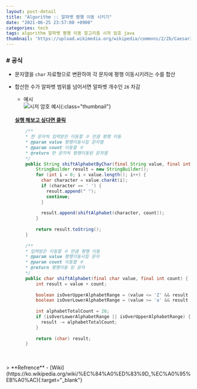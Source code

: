 ```yaml
---
layout: post-detail
title: "Algorithm :: 알파벳 평행 이동 시키기"
date: "2021-06-25 23:57:00 +0900"
categories: tech
tags: algorithm 알파벳 평행 이동 알고리즘 시저 암호 java
thumbnail: 'https://upload.wikimedia.org/wikipedia/commons/2/2b/Caesar3.svg'
---
```


### # 공식
- 문자열을 `char` 자료형으로 변환하여 각 문자에 평행 이동시키려는 수를 합산
- 합산한 수가 알파벳 범위를 넘어서면 알파벳 개수인 `26` 차감

    - 예시   
    ![시저 암호 예시](https://upload.wikimedia.org/wikipedia/commons/2/2b/Caesar3.svg){:class="thumbnail"}  

    <br/>
    <a href="https://ideone.com/iV84BO" target="_blank">
        <strong><i class="fas fa-play-circle"></i> 실행 해보고 싶다면 클릭</strong>
    </a>


    ```java
        /**
        * 한 문자씩 입력받은 이동할 수 만큼 평행 이동
        * @param value 평행이동시킬 문자열
        * @param count 이동할 수
        * @return 한 문자씩 평행이동된 문자열
        */
        public String shiftAlphabetByChar(final String value, final int count) {
            StringBuilder result = new StringBuilder();
            for (int i = 0; i < value.length(); i++) {
              char character = value.charAt(i);
              if (character == ' ') {
                result.append(" ");
                continue;
              }
            
              result.append(shiftAlphabet(character, count));
            }
            
            return result.toString();
        }
        
        /**
        * 입력받은 이동할 수 만큼 평행 이동
        * @param value 평행이동시킬 문자
        * @param count 이동할 수
        * @return 평행이동 된 문자
        */
        public char shiftAlphabet(final char value, final int count) {
            int result = value + count;
            
            boolean isOverUpperAlphabetRange = (value <= 'Z' && result > 'Z');
            boolean isOverLowerAlphabetRange = (value >= 'a' && result > 'z');
            
            int alphabetTotalCount = 26;
            if (isOverLowerAlphabetRange || isOverUpperAlphabetRange) {
              result -= alphabetTotalCount;
            }
            
            return (char) result;
        }
    
    ```

<br/>
<br/>
> **Refrence**
- [Wiki](https://ko.wikipedia.org/wiki/%EC%84%A0%ED%83%9D_%EC%A0%95%EB%A0%AC){:target="_blank"}
